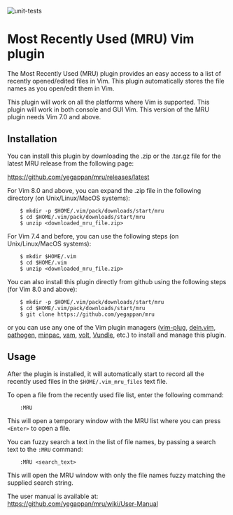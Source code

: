 ![unit-tests](https://github.com/yegappan/mru/workflows/unit-tests/badge.svg?branch=master)

# Most Recently Used (MRU) Vim plugin

The Most Recently Used (MRU) plugin provides an easy access to a list of 
recently opened/edited files in Vim. This plugin automatically stores the 
file names as you open/edit them in Vim. 

This plugin will work on all the platforms where Vim is supported. This 
plugin will work in both console and GUI Vim. This version of the MRU 
plugin needs Vim 7.0 and above.

## Installation

You can install this plugin by downloading the .zip or the .tar.gz file for the latest MRU release from the following page:

https://github.com/yegappan/mru/releases/latest

For Vim 8.0 and above, you can expand the .zip file in the following directory (on Unix/Linux/MacOS systems):

```
    $ mkdir -p $HOME/.vim/pack/downloads/start/mru
    $ cd $HOME/.vim/pack/downloads/start/mru
    $ unzip <downloaded_mru_file.zip>
```

For Vim 7.4 and before, you can use the following steps (on Unix/Linux/MacOS systems):

```
    $ mkdir $HOME/.vim
    $ cd $HOME/.vim
    $ unzip <downloaded_mru_file.zip>
```

You can also install this plugin directly from github using the following steps (for Vim 8.0 and above):

```
    $ mkdir -p $HOME/.vim/pack/downloads/start/mru
    $ cd $HOME/.vim/pack/downloads/start/mru
    $ git clone https://github.com/yegappan/mru
```

or you can use any one of the Vim plugin managers ([vim-plug](https://github.com/junegunn/vim-plug), [dein.vim](https://github.com/Shougo/dein.vim), [pathogen](https://github.com/tpope/vim-pathogen), [minpac](https://github.com/k-takata/minpac), [vam](https://github.com/MarcWeber/vim-addon-manager), [volt](https://github.com/vim-volt/volt), [Vundle](https://github.com/VundleVim/Vundle.vim), etc.) to install and manage this plugin.

## Usage
After the plugin is installed, it will automatically start to record all the recently used files in the `$HOME/.vim_mru_files` text file.

To open a file from the recently used file list, enter the following command:
```
	:MRU
```

This will open a temporary window with the MRU list where you can press `<Enter>` to open a file.

You can fuzzy search a text in the list of file names, by passing a search text to the `:MRU` command:
```
	:MRU <search_text>
```
This will open the MRU window with only the file names fuzzy matching the supplied search string.

The user manual is available at:
https://github.com/yegappan/mru/wiki/User-Manual
